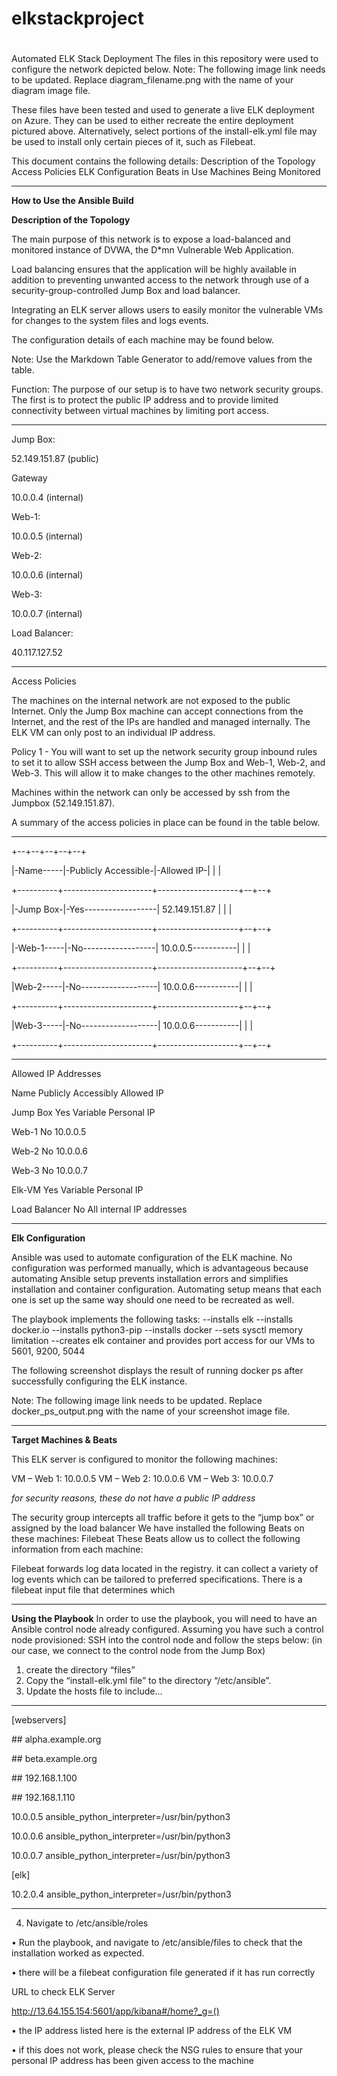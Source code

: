 # elkstackproject
#
Automated ELK Stack Deployment
The files in this repository were used to configure the network depicted below.
Note: The following image link needs to be updated. Replace diagram_filename.png with the name of your diagram image file.
 
These files have been tested and used to generate a live ELK deployment on Azure. They can be used to either recreate the entire deployment pictured above. Alternatively, select portions of the install-elk.yml file may be used to install only certain pieces of it, such as Filebeat.

This document contains the following details:
Description of the Topology
Access Policies
ELK Configuration
Beats in Use
Machines Being Monitored

---------------------------------------

__How to Use the Ansible Build__

__Description of the Topology__

 The main purpose of this network is to expose a load-balanced and monitored instance of DVWA, the D\*mn Vulnerable Web Application.
 
 Load balancing ensures that the application will be highly available in addition to preventing unwanted access to the network through use of a security-group-controlled Jump    Box and load balancer.
 
 Integrating an ELK server allows users to easily monitor the vulnerable VMs for changes to the system files and logs events.
 
 The configuration details of each machine may be found below.
 
 Note: Use the Markdown Table Generator to add/remove values from the table.
 
 Function: The purpose of our setup is to have two network security groups. The first is to protect the public IP address and to provide limited connectivity between virtual machines by limiting port access. 
 
---------------------------------------

Jump Box:

 52.149.151.87 (public) 
 
 Gateway
 
 10.0.0.4 (internal)
 
 Web-1: 
 
 10.0.0.5 (internal)
 
 Web-2: 
 
 10.0.0.6 (internal)
 
 Web-3: 
 
 10.0.0.7 (internal)
 
 Load Balancer:
 
 40.117.127.52
 
-----------------------------------------

Access Policies

The machines on the internal network are not exposed to the public Internet. Only the Jump Box machine can accept connections from the Internet, and the rest of the IPs are handled and managed internally. The ELK VM can only post to an individual IP address.

Policy 1 - You will want to set up the network security group inbound rules to set it to allow SSH access between the Jump Box and Web-1, Web-2, and Web-3. This will allow it to make changes to the other machines remotely.  

Machines within the network can only be accessed by ssh from the Jumpbox (52.149.151.87).

A summary of the access policies in place can be found in the table below.

----------------------------------------------------------------------------

+--+--+--+--+--+

|-Name-----|-Publicly Accessible-|-Allowed IP-|  |  |

+----------+----------------------+--------------------+--+--+

|-Jump Box-|-Yes------------------| 52.149.151.87      |  |  |

+----------+----------------------+--------------------+--+--+

|-Web-1-----|-No------------------| 10.0.0.5-----------|  |  |

+----------+----------------------+---------------------+--+--+

|Web-2-----|-No-------------------| 10.0.0.6-----------|  |  |

+----------+----------------------+--------------------+--+--+

|Web-3-----|-No-------------------| 10.0.0.6-----------|  |  |

+----------+----------------------+--------------------+--+--+

------------------------------------------------------------------------------------

Allowed IP Addresses

Name	Publicly Accessibly	Allowed IP

Jump Box	Yes	Variable Personal IP

Web-1	No	10.0.0.5

Web-2	No	10.0.0.6

Web-3	No	10.0.0.7

Elk-VM	Yes	Variable Personal IP

Load Balancer	No	All internal IP addresses

-----------------------------------------------------------------------------------

__Elk Configuration__

Ansible was used to automate configuration of the ELK machine. No configuration was performed manually, which is advantageous because automating Ansible setup prevents installation errors and simplifies installation and container configuration. Automating setup means that each one is set up the same way should one need to be recreated as well.

The playbook implements the following tasks:
--installs elk
--installs docker.io
--installs python3-pip
--installs docker
--sets sysctl memory limitation
--creates elk container and provides port access for our VMs to 5601, 9200, 5044

The following screenshot displays the result of running docker ps after successfully configuring the ELK instance.

Note: The following image link needs to be updated. Replace docker_ps_output.png with the name of your screenshot image file.

-------------------------------------------------------------------------------------------------

__Target Machines & Beats__

This ELK server is configured to monitor the following machines:

VM – Web 1: 10.0.0.5
VM – Web 2: 10.0.0.6
VM – Web 3: 10.0.0.7

*for security reasons, these do not have a public IP address*

  The security group intercepts all traffic before it gets to the “jump box” or assigned by the load balancer
We have installed the following Beats on these machines:
  Filebeat
These Beats allow us to collect the following information from each machine:

 Filebeat forwards log data located in the registry. it can collect a variety of log events which can be tailored to preferred specifications. There is a filebeat input file that determines which 

-------------------------------------------------------------------------------------

__Using the Playbook__
In order to use the playbook, you will need to have an Ansible control node already configured. Assuming you have such a control node provisioned:
SSH into the control node and follow the steps below:
(in our case, we connect to the control node from the Jump Box)
1.	create the directory “files”
2.	Copy the “install-elk.yml file” to the directory “/etc/ansible”.
3. Update the hosts file to include...
---------------------------------------------------------

[webservers]

\## alpha.example.org

\## beta.example.org

\## 192.168.1.100

\## 192.168.1.110


10.0.0.5 ansible_python_interpreter=/usr/bin/python3

10.0.0.6 ansible_python_interpreter=/usr/bin/python3

10.0.0.7 ansible_python_interpreter=/usr/bin/python3


 [elk]
 
10.2.0.4 ansible_python_interpreter=/usr/bin/python3

------------------------------------------------------------

4. Navigate to /etc/ansible/roles

•	Run the playbook, and navigate to /etc/ansible/files to check that the installation worked as expected.

•	there will be a filebeat configuration file generated if it has run correctly

URL to check ELK Server

http://13.64.155.154:5601/app/kibana#/home?_g=()

•	the IP address listed here is the external IP address of the ELK VM

•	if this does not work, please check the NSG rules to ensure that your personal IP address has been given access to the machine
